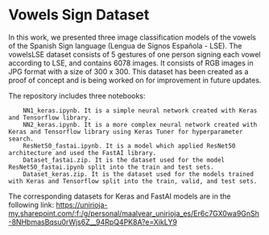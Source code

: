 # Vowels Sign Dataset

In this work, we presented three image classification models of the vowels of the Spanish Sign language (Lengua de Signos Española - LSE). The vowelsLSE dataset consists of 5 gestures of one person signing each vowel according to LSE, and contains 6078 images. It consists of RGB images in JPG format with a size of 300 x 300. This dataset has been created as a proof of concept and is being worked on for improvement in future updates. 

The repository includes three notebooks:

        NN1_keras.ipynb. It is a simple neural network created with Keras and Tensorflow library.
        NN2_keras.ipynb. It is a more complex neural network created with Keras and Tensorflow library using Keras Tuner for hyperparameter search.
        ResNet50_fastai.ipynb. It is a model which applied ResNet50 architecture and used the FastAI library. 
        Dataset_fastai.zip. It is the dataset used for the model ResNet50_fastai.ipynb split into the train and test sets.
        Dataset_keras.zip. It is the dataset used for the models trained with Keras and Tensorflow split into the train, valid, and test sets.

The corresponding datasets for Keras and FastAI models are in the following link: https://unirioja-my.sharepoint.com/:f:/g/personal/maalvear_unirioja_es/Er6c7GX0wa9GnSh-8NHbmasBqsu0rWjs6Z__94RpQ4PK8A?e=XikLY9

